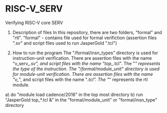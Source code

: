 # RISC-V_SERV
Verifying RISC-V core SERV

1) Description of files
  In this repository, there are two folders, "formal" and "rtl".
	"formal" - contains file used for formal verifiction (assertion files ".sv" and script files used to run JasperGold ".tcl")

2) How to run the program
    The "/formal/insn_types" directory is used for instruction-unit verification.
	There are assertion files with the name "v_serv_*.sv", and script files with the name "top_*.tcl".
	The "*" represents the type of the instruction.
    The "/formal/module_unit" directory is used for module-unit verification.
	There are assertion files with the name "v_*", and script files with the name "*.tcl".
	The "*" represents the rtl module.
 
  a) do "module load cadence/2016" in the top most directory
  b) run "JasperGold top_*.tcl &" in the "formal/module_unit" or "formal/insn_type" directory
